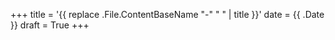 +++
title = '{{ replace .File.ContentBaseName "-" " " | title }}'
date = {{ .Date }}
draft = True
+++

